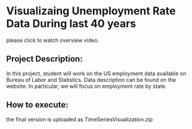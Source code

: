# Visualizaing Unemployment Rate Data During last 40 years
please click to watch overview video.




## Project Description:
In this project, student will work on the US employment data available on Bureau of Labor and Statistics. Data description can be found on the website. In particular, we will focus on employment rate by state.


## How to execute:
the final version is uploaded as TimeSeriesVisualization.zip

